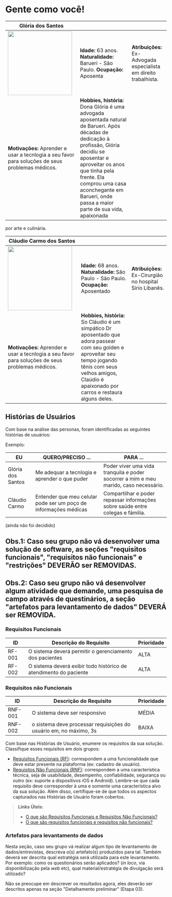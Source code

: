 # Gente como você!

|**Glória dos Santos**|           |                             | 
|-------------------|-----------|-----------------------------|
<img src="https://github.com/ICEI-PUC-Minas-PPC-CC/ppc-cc-2023-2-ment2-manha-mhealth/assets/142806691/63780299-a6e6-404f-8974-f0ab6454bfc3" width="200" height="200"/>|**Idade:** 63 anos. **Naturalidade:** Barueri - São Paulo. **Ocupação:** Aposenta |**Atribuições:** Ex-Advogada especialista em direito trabalhista.
|**Motivações:** Aprender e usar a tecnlogia a seu favor para soluções de seus problemas médicos.   |**Hobbies, história:** Dona Glória é uma advogada aposentada natural de Barueri. Após décadas de dedicação à profissão, Glória decidiu se aposentar e aproveitar os anos que tinha pela frente. Ela comprou uma casa aconchegante em Barueri, onde passa a maior parte de sua vida, apaixonada
por arte e culinária.




|**Cláudio Carmo dos Santos**|           |                             | 
|-------------------|-----------|-----------------------------|
<img src="https://github.com/ICEI-PUC-Minas-PPC-CC/ppc-cc-2023-2-ment2-manha-mhealth/assets/142806691/f54251c1-e54d-45d3-a52e-356591b2fdda" width="200" height="200"/>|**Idade:** 68 anos. **Naturalidade:** São Paulo - São Paulo. **Ocupação:** Aposentado|**Atribuições:** Ex-Cirurgião no hospital Sirío Líbanês.
|**Motivações:** Aprender e usar a tecnlogia a seu favor para soluções de seus problemas médicos.   |**Hobbies, história:**  So Cláudio é um simpático Dr aposentado que adora passear com seu golden e aproveitar seu tempo jogando tênis com seus velhos amigos, Claúdio é apaixonado por carros e restaura alguns deles.


>


## Histórias de Usuários

Com base na análise das personas, foram identificadas as seguintes histórias de usuários:

Exemplo:

|EU | QUERO/PRECISO ... |PARA ...                 |
|--------------------|------------------------------------|----------------------------------------|
|Glória dos Santos | Me adequar a tecnlogia e aprender o que puder | Poder viver uma vida tranquila e poder socorrer a mim e meu marido, caso necessário. |
|Cláudio Carmo| Entender que meu celular pode ser um poço de informações médicas | Compartilhar e poder repassar informações sobre saúde entre colegas e fámilia. |


(ainda não foi decidido)
## Obs.1: Caso seu grupo não vá desenvolver uma solução de software, as seções "requisitos funcionais", "requisitos não funcionais" e "restrições" DEVERÃO ser REMOVIDAS.
## Obs.2: Caso seu grupo não vá desenvolver algum atividade que demande, uma pesquisa de campo através de questinários, a seção "artefatos para levantamento de dados" DEVERÁ ser REMOVIDA.


### Requisitos Funcionais

|ID    | Descrição do Requisito  | Prioridade |
|------|-----------------------------------------|----|
|RF-001| O sistema deverá permitir o gerenciamento dos pacientes | ALTA | 
|RF-002| O sistema deverá exibir todo histórico de atendimento do paciente   | ALTA |


### Requisitos não Funcionais

|ID     | Descrição do Requisito  |Prioridade |
|-------|-------------------------|----|
|RNF-001| O sistema deve ser responsivo | MÉDIA | 
|RNF-002| o sistema deve processar requisições do usuário em, no máximo, 3s |  BAIXA | 

Com base nas Histórias de Usuário, enumere os requisitos da sua solução. Classifique esses requisitos em dois grupos:

- [Requisitos Funcionais
 (RF)](https://pt.wikipedia.org/wiki/Requisito_funcional):
 correspondem a uma funcionalidade que deve estar presente na
  plataforma (ex: cadastro de usuário).
- [Requisitos Não Funcionais
  (RNF)](https://pt.wikipedia.org/wiki/Requisito_n%C3%A3o_funcional):
  correspondem a uma característica técnica, seja de usabilidade,
  desempenho, confiabilidade, segurança ou outro (ex: suporte a
  dispositivos iOS e Android).
Lembre-se que cada requisito deve corresponder à uma e somente uma
característica alvo da sua solução. Além disso, certifique-se de que
todos os aspectos capturados nas Histórias de Usuário foram cobertos.

> **Links Úteis**:
> - [O que são Requisitos Funcionais e Requisitos Não Funcionais?](https://codificar.com.br/requisitos-funcionais-nao-funcionais/)
> - [O que são requisitos funcionais e requisitos não funcionais?](https://analisederequisitos.com.br/requisitos-funcionais-e-requisitos-nao-funcionais-o-que-sao/)

### Artefatos para levantamento de dados

Nesta seção, caso seu grupo vá realizar algum tipo de levantamento de dados/entrevistas, descreva o(s) artefato(s) produzidos para tal. Também deverá ser descrita qual estratégia será utilizada para este levantamento. Por exemplo: como os questionários serão aplicados? (_in loco_, via disponibilização pela _web_ etc), qual material/estratégia de divulgação será utilizado? 

Não se preocupe em descrever os resultados agora, eles deverão ser descritos apenas na seção "Detalhamento preliminar" (Etapa 03).

